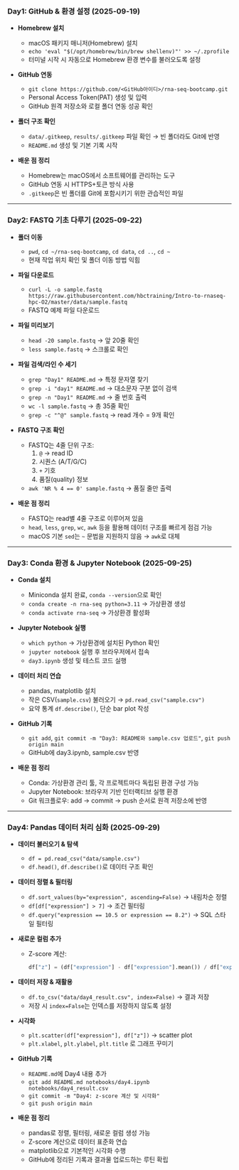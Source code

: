 ### Day1: GitHub & 환경 설정 (2025-09-19)
- **Homebrew 설치**
  - macOS 패키지 매니저(Homebrew) 설치
  - `echo 'eval "$(/opt/homebrew/bin/brew shellenv)"' >> ~/.zprofile`
  - 터미널 시작 시 자동으로 Homebrew 환경 변수를 불러오도록 설정

- **GitHub 연동**
  - `git clone https://github.com/<GitHub아이디>/rna-seq-bootcamp.git`
  - Personal Access Token(PAT) 생성 및 입력
  - GitHub 원격 저장소와 로컬 폴더 연동 성공 확인

- **폴더 구조 확인**
  - `data/.gitkeep`, `results/.gitkeep` 파일 확인 → 빈 폴더라도 Git에 반영
  - `README.md` 생성 및 기본 기록 시작

- **배운 점 정리**
  - Homebrew는 macOS에서 소프트웨어를 관리하는 도구
  - GitHub 연동 시 HTTPS+토큰 방식 사용
  - `.gitkeep`은 빈 폴더를 Git에 포함시키기 위한 관습적인 파일

---

### Day2: FASTQ 기초 다루기 (2025-09-22)
- **폴더 이동**
  - `pwd`, `cd ~/rna-seq-bootcamp`, `cd data`, `cd ..`, `cd ~`
  - 현재 작업 위치 확인 및 폴더 이동 방법 익힘

- **파일 다운로드**
  - `curl -L -o sample.fastq https://raw.githubusercontent.com/hbctraining/Intro-to-rnaseq-hpc-O2/master/data/sample.fastq`
  - FASTQ 예제 파일 다운로드

- **파일 미리보기**
  - `head -20 sample.fastq` → 앞 20줄 확인
  - `less sample.fastq` → 스크롤로 확인

- **파일 검색/라인 수 세기**
  - `grep "Day1" README.md` → 특정 문자열 찾기
  - `grep -i "day1" README.md` → 대소문자 구분 없이 검색
  - `grep -n "Day1" README.md` → 줄 번호 출력
  - `wc -l sample.fastq` → 총 35줄 확인
  - `grep -c "^@" sample.fastq` → read 개수 = 9개 확인

- **FASTQ 구조 확인**
  - FASTQ는 4줄 단위 구조:  
    1. `@` → read ID  
    2. 시퀀스 (A/T/G/C)  
    3. `+` 기호  
    4. 품질(quality) 정보
  - `awk 'NR % 4 == 0' sample.fastq` → 품질 줄만 출력

- **배운 점 정리**
  - FASTQ는 read별 4줄 구조로 이루어져 있음
  - `head`, `less`, `grep`, `wc`, `awk` 등을 활용해 데이터 구조를 빠르게 점검 가능
  - macOS 기본 `sed`는 `~` 문법을 지원하지 않음 → `awk`로 대체

---

### Day3: Conda 환경 & Jupyter Notebook (2025-09-25)
- **Conda 설치**
  - Miniconda 설치 완료, `conda --version`으로 확인
  - `conda create -n rna-seq python=3.11` → 가상환경 생성
  - `conda activate rna-seq` → 가상환경 활성화

- **Jupyter Notebook 실행**
  - `which python` → 가상환경에 설치된 Python 확인
  - `jupyter notebook` 실행 후 브라우저에서 접속
  - `day3.ipynb` 생성 및 테스트 코드 실행

- **데이터 처리 연습**
  - pandas, matplotlib 설치
  - 작은 CSV(`sample.csv`) 불러오기 → `pd.read_csv("sample.csv")`
  - 요약 통계 `df.describe()`, 단순 bar plot 작성

- **GitHub 기록**
  - `git add`, `git commit -m "Day3: README와 sample.csv 업로드"`, `git push origin main`
  - GitHub에 day3.ipynb, sample.csv 반영

- **배운 점 정리**
  - Conda: 가상환경 관리 툴, 각 프로젝트마다 독립된 환경 구성 가능
  - Jupyter Notebook: 브라우저 기반 인터랙티브 실행 환경
  - Git 워크플로우: add → commit → push 순서로 원격 저장소에 반영

---

### Day4: Pandas 데이터 처리 심화 (2025-09-29)
- **데이터 불러오기 & 탐색**
  - `df = pd.read_csv("data/sample.csv")`
  - `df.head()`, `df.describe()`로 데이터 구조 확인

- **데이터 정렬 & 필터링**
  - `df.sort_values(by="expression", ascending=False)` → 내림차순 정렬
  - `df[df["expression"] > 7]` → 조건 필터링
  - `df.query("expression == 10.5 or expression == 8.2")` → SQL 스타일 필터링

- **새로운 컬럼 추가**
  - Z-score 계산:
    ```python
    df["z"] = (df["expression"] - df["expression"].mean()) / df["expression"].std()
    ```

- **데이터 저장 & 재활용**
  - `df.to_csv("data/day4_result.csv", index=False)` → 결과 저장
  - 저장 시 `index=False`는 인덱스를 저장하지 않도록 설정

- **시각화**
  - `plt.scatter(df["expression"], df["z"])` → scatter plot
  - `plt.xlabel`, `plt.ylabel`, `plt.title` 로 그래프 꾸미기

- **GitHub 기록**
  - `README.md`에 Day4 내용 추가
  - `git add README.md notebooks/day4.ipynb notebooks/day4_result.csv`
  - `git commit -m "Day4: z-score 계산 및 시각화"`
  - `git push origin main`

- **배운 점 정리**
  - pandas로 정렬, 필터링, 새로운 컬럼 생성 가능
  - Z-score 계산으로 데이터 표준화 연습
  - matplotlib으로 기본적인 시각화 수행
  - GitHub에 정리된 기록과 결과물 업로드하는 루틴 확립
